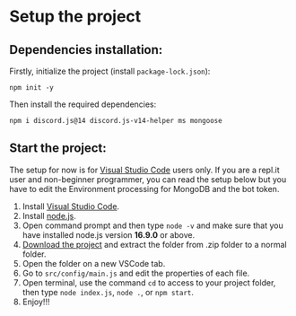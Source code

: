 

# Setup the project

## Dependencies installation:
Firstly, initialize the project (install `package-lock.json`):
```shell
npm init -y
```

Then install the required dependencies:

```shell
npm i discord.js@14 discord.js-v14-helper ms mongoose
```

## Start the project:
The setup for now is for [Visual Studio Code](https://code.visualstudio.com/) users only. If you are a repl.it user and non-beginner programmer, you can read the setup below but you have to edit the Environment processing for MongoDB and the bot token.
1. Install [Visual Studio Code](https://code.visualstudio.com/).
2. Install [node.js](https://nodejs.org/en/download/).
3. Open command prompt and then type `node -v` and make sure that you have installed node.js version **16.9.0** or above.
4. [Download the project](https://github.com/TFAGaming/DiscordJS-Commands-Handler/archive/refs/heads/main.zip) and extract the folder from .zip folder to a normal folder.
5. Open the folder on a new VSCode tab.
6. Go to `src/config/main.js` and edit the properties of each file.
7. Open terminal, use the command `cd` to access to your project folder, then type `node index.js`, `node .`, or `npm start`.
8. Enjoy!!!

